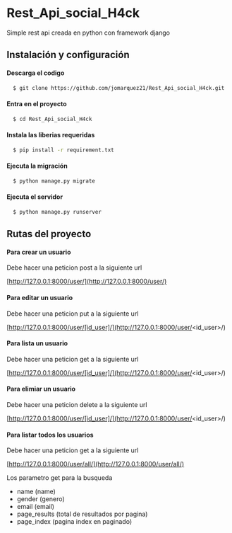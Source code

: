 # Rest_Api_social_H4ck

Simple rest api creada en python con framework django

## Instalación y configuración

#### Descarga el codigo
  ```bash
    $ git clone https://github.com/jomarquez21/Rest_Api_social_H4ck.git
  ```

#### Entra en el proyecto

  ```bash
    $ cd Rest_Api_social_H4ck
  ```

#### Instala las liberias requeridas

  ```bash
    $ pip install -r requirement.txt
  ```
  
#### Ejecuta la migración

  ```bash
    $ python manage.py migrate
  ```
  
#### Ejecuta el servidor

  ```bash
    $ python manage.py runserver
  ```
  
## Rutas del proyecto
  
#### Para crear un usuario
  
  Debe hacer una peticion post a la siguiente url
  
  [http://127.0.0.1:8000/user/](http://127.0.0.1:8000/user/)
  
#### Para editar un usuario

  Debe hacer una peticion put a la siguiente url
  
  [http://127.0.0.1:8000/user/[id_user]/](http://127.0.0.1:8000/user/<id_user>/)
  
#### Para lista un usuario

  Debe hacer una peticion get a la siguiente url
  
  [http://127.0.0.1:8000/user/[id_user]/](http://127.0.0.1:8000/user/<id_user>/)

#### Para elimiar un usuario

  Debe hacer una peticion delete a la siguiente url
  
  [http://127.0.0.1:8000/user/[id_user]/](http://127.0.0.1:8000/user/<id_user>/)

#### Para listar todos los usuarios

  Debe hacer una peticion get a la siguiente url
  
  [http://127.0.0.1:8000/user/all/](http://127.0.0.1:8000/user/all/)
  
  Los parametro get para la busqueda
  
  * name (name)<br>
  * gender (genero)<br>
  * email (email)<br>
  * page_results (total de resultados por pagina)<br>
  * page_index (pagina index en paginado)<br>
